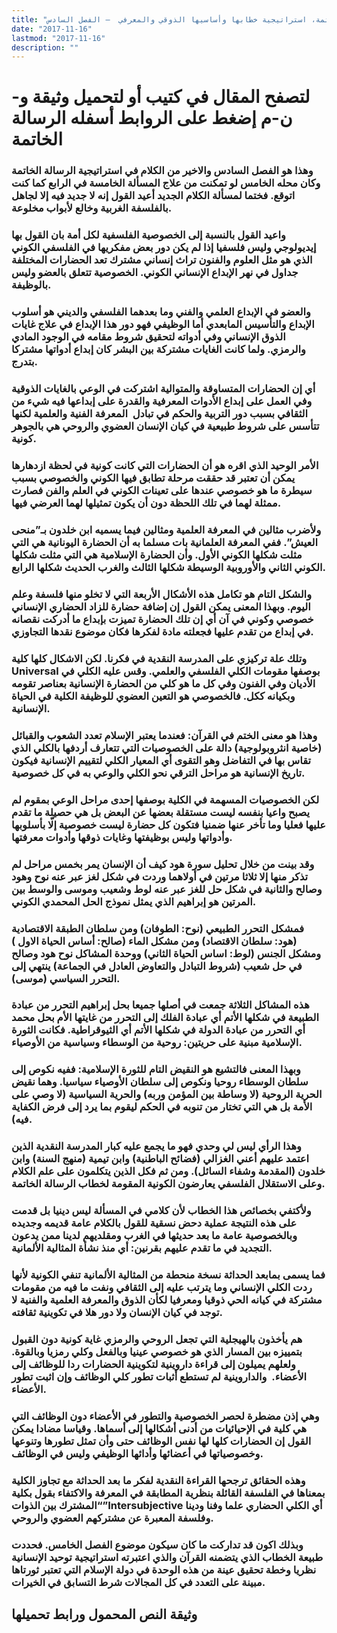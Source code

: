 ```yaml
---
title: "الرسالة الخاتمة، استراتيجية خطابها وأساسيها الذوقي والمعرفي  – الفصل السادس"
date: "2017-11-16"
lastmod: "2017-11-16"
description: ""
---
```

# **لتصفح المقال في كتيب أو لتحميل وثيقة و-ن-م إضغط على الروابط أسفله** **الرسالة الخاتمة**

### وهذا هو الفصل السادس والاخير من الكلام في استراتيجية الرسالة الخاتمة وكان محله الخامس لو تمكنت من علاج المسألة الخامسة في الرابع كما كنت اتوقع. فختما لمسألة الكلام الجديد أعيد القول إنه لا جديد فيه إلا لجاهل بالفلسفة الغربية وخالع لأبواب مخلوعة.

### واعيد القول بالنسبة إلى الخصوصية الفلسفية لكل أمة بان القول بها إيديولوجي وليس فلسفيا إذا لم يكن دور بعض مفكريها في الفلسفي الكوني الذي هو مثل العلوم والفنون تراث إنساني مشترك تعد الحضارات المختلفة جداول في نهر الإبداع الإنساني الكوني. الخصوصية تتعلق بالعضو وليس بالوظيفة.

### والعضو في الإبداع العلمي والفني وما بعدهما الفلسفي والديني هو أسلوب الإبداع والتأسيس المابعدي أما الوظيفي فهو دور هذا الإبداع في علاج غايات الذوق الإنساني وفي أدواته لتحقيق شروط مقامه في الوجود المادي والرمزي. ولما كانت الغايات مشتركة بين البشر كان إبداع أدواتها مشتركا بتدرج.

### أي إن الحضارات المتساوقة والمتوالية اشتركت في الوعي بالغايات الذوقية وفي العمل على إبداع الأدوات المعرفية والقدرة على إبداعها فيه شيء من الثقافي بسبب دور التربية والحكم في تبادل  المعرفة الفنية والعلمية لكنها تتأسس على شروط طبيعية في كيان الإنسان العضوي والروحي هي بالجوهر كونية.

### الأمر الوحيد الذي اقره هو أن الحضارات التي كانت كونية في لحظة ازدهارها يمكن أن تعتبر قد حققت مرحلة تطابق فيها الكوني والخصوصي بسبب سيطرة ما هو خصوصي عندها على تعينات الكوني في العلم والفن فصارت ممثلة لهما في تلك اللحظة دون أن يكون تمثيلها لهما العرضي فيها.

### ولأضرب مثالين في المعرفة العلمية ومثالين فيما يسميه ابن خلدون بـ”منحى العيش”. ففي المعرفة العلمانية بات مسلما به أن الحضارة اليونانية هي التي مثلت شكلها الكوني الأول. وأن الحضارة الإسلامية هي التي مثلت شكلها الكوني الثاني والأوروبية الوسيطة شكلها الثالث والغرب الحديث شكلها الرابع.

### والشكل التام هو تكامل هذه الأشكال الأربعة التي لا تخلو منها فلسفة وعلم اليوم. وبهذا المعنى يمكن القول إن إضافة حضارة للزاد الحضاري الإنساني خصوصي وكوني في آن أي إن تلك الحضارة تميزت بإبداع ما أدركت نقصانه في إبداع من تقدم عليها فجعلته مادة لفكرها فكان موضوع نقدها التجاوزي.

### وتلك علة تركيزي على المدرسة النقدية في فكرنا. لكن الاشكال كلها كلية Universal بوصفها مقومات الكلي الفلسفي والعلمي. وقس عليه الكلي في الأديان وفي الفنون وفي كل ما هو كلي من الحضارة الإنسانية بعناصر تقومه وبكيانه ككل. فالخصوصي هو التعين العضوي للوظيفة الكلية في الحياة الإنسانية.

### وهذا هو معنى الختم في القرآن: فعندما يعتبر الإسلام تعدد الشعوب والقبائل (خاصية انثروبولوجية) دالة على الخصوصيات التي تتعارف أردفها بالكلي الذي تقاس بها في التفاضل وهو التقوى أي المعيار الكلي لتقييم الإنسانية فيكون تاريخ الإنسانية هو مراحل الترقي نحو الكلي والوعي به في كل خصوصية.

### لكن الخصوصيات المسهمة في الكلية بوصفها إحدى مراحل الوعي بمقوم لم يصبح واعيا بنفسه ليست مستقلة بعضها عن البعض بل هي حصيلة ما تقدم عليها فعليا وما تأخر عنها ضمنيا فتكون كل حضارة ليست خصوصية إلّا بأسلوبها وأدواتها وليس بوظيفتها وغايات ذوقها وأدوات معرفتها.

### وقد بينت من خلال تحليل سورة هود كيف أن الإنسان يمر بخمس مراحل لم تذكر منها إلا ثلاثا مرتين في أولاهما وردت في شكل لغز عبر عنه نوح وهود وصالح والثانية في شكل حل للغز عبر عنه لوط وشعيب وموسى والوسط بين المرتين هو إبراهيم الذي يمثل نموذج الحل المحمدي الكوني.

### فمشكل التحرر الطبيعي (نوح: الطوفان) ومن سلطان الطبقة الاقتصادية (هود: سلطان الاقتصاد) ومن مشكل الماء (صالح: أساس الحياة الاول ) ومشكل الجنس (لوط: اساس الحياة الثاني) ووحدة المشاكل نوح هود وصالح في حل شعيب (شروط التبادل والتعاوض العادل في الجماعة) ينتهي إلى التحرر السياسي (موسى).

### هذه المشاكل الثلاثة جمعت في أصلها جميعا بحل إبراهيم التحرر من عبادة الطبيعة في شكلها الأتم أي عبادة الفلك إلى التحرر من غايتها الأم بحل محمد أي التحرر من عبادة الدولة في شكلها الأتم أي الثيوقراطية. فكانت الثورة الإسلامية مبنية على حريتين: روحية من الوسطاء وسياسية من الأوصياء.

### وبهذا المعنى فالتشيع هو النقيض التام للثورة الإسلامية: ففيه نكوص إلى سلطان الوسطاء روحيا ونكوص إلى سلطان الأوصياء سياسيا. وهما نقيض الحرية الروحية (لا وساطة بين المؤمن وربه) والحرية السياسية (لا وصي على الأمة بل هي التي تختار من تنوبه في الحكم ليقوم بما يرد إلى فرض الكفاية فيه).

### وهذا الرأي ليس لي وحدي فهو ما يجمع عليه كبار المدرسة النقدية الذين اعتمد عليهم أعني الغزالي (فضائح الباطنية) وابن تيمية (منهج السنة) وابن خلدون (المقدمة وشفاء السائل). ومن ثم فكل الذين يتكلمون على علم الكلام وعلى الاستقلال الفلسفي يعارضون الكونية المقومة لخطاب الرسالة الخاتمة.

### ولأكتفي بخصائص هذا الخطاب لأن كلامي في المسألة ليس دينيا بل قدمت على هذه النتيجة عملية دحض نسقية للقول بالكلام عامة قديمه وجديده وبالخصوصية عامة ما بعد حديثها في الغرب ومقلديهم لدينا ممن يدعون التجديد في ما تقدم عليهم بقرنين: أي منذ نشأة المثالية الألمانية.

### فما يسمى بمابعد الحداثة نسخة منحطة من المثالية الألمانية تنفي الكونية لأنها ردت الكلي الإنساني وما يترتب عليه إلى الثقافي ونفت ما فيه من مقومات مشتركة في كيانه الحي ذوقيا ومعرفيا لكأن الذوق والمعرفة العلمية والفنية لا توجد في كيان الإنسان ولا دور هلا في تكوينية ثقافته.

### هم يأخذون بالهيجلية التي تجعل الروحي والرمزي غاية كونية دون القبول بتمييزه بين المسار الذي هو خصوصي عينيا وبالفعل وكلي رمزيا وبالقوة. ولعلهم يميلون إلى قراءة داروينية لتكوينية الحضارات ردا للوظائف إلى الأعضاء.  والداروينية لم تستطع أثبات تطور كلي الوظائف وإن اثبت تطور الأعضاء.

### وهي إذن مضطرة لحصر الخصوصية والتطور في الأعضاء دون الوظائف التي هي كلية في الإحيائيات من أدنى أشكالها إلى أسماها. وقياسا مضادا يمكن القول إن الحضارات كلها لها نفس الوظائف حتى وأن تمثل تطورها وتنوعها وخصوصياتها في أعضائها وأدائها الوظيفي وليس في الوظائف.

### وهذه الحقائق ترجحها القراءة النقدية لفكر ما بعد الحداثة مع تجاوز الكلية بمعناها في الفلسفة القائلة بنظرية المطابقة في المعرفة والاكتفاء بقول بكلية “المشترك بين الذوات”Intersubjective أي الكلي الحضاري علما وفنا ودينا وفلسفة المعبرة عن مشتركهم العضوي والروحي.

### وبذلك اكون قد تداركت ما كان سيكون موضوع الفصل الخامس. فحددت طبيعة الخطاب الذي يتضمنه القرآن والذي اعتبرته استراتيجية توحيد الإنسانية نظريا وخطة تحقيق عينة من هذه الوحدة في دولة الإسلام التي تعتبر ثورتاها مبينة على التعدد في كل المجالات شرط التسابق في الخيرات.

## وثيقة النص المحمول ورابط تحميلها

###